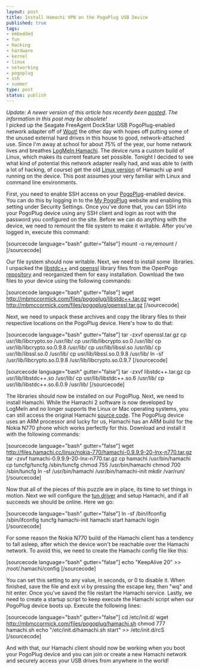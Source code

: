 ```yaml
--- 
layout: post
title: Install Hamachi VPN on the PogoPlug USB Device
published: true
tags: 
- embedded
- fun
- Hacking
- hardware
- kernel
- linux
- networking
- pogoplug
- ssh
- summer
type: post
status: publish
---
```

<em>Update: A newer version of this article has recently been <a href="http://mbmccormick.com/2010/09/update-install-hamachi-vpn-on-the-pogoplug-usb-device/" target="_self">posted</a>. The information in this post may be obsolete!</em>
&nbsp;<br />
I picked up the Seagate FreeAgent DockStar USB PogoPlug-enabled network adapter off of <a href="http://woot.com/Forums/ViewPost.aspx?PostID=4000272" target="_blank">Woot!</a> the other day with hopes off putting some of the unused external hard drives in this house to good, network-attached use. Since I'm away at school for about 75% of the year, our home network lives and breathes <a href="https://secure.logmein.com/products/hamachi2/" target="_blank">LogMeIn Hamachi</a>. The device runs a custom build of Linux, which makes its current feature set possible. Tonight I decided to see what kind of potential this network adapter really had, and was able to (with a lot of hacking, of course) get the old <a href="http://files.hamachi.cc/linux/nokia-770/" target="_blank">Linux version</a> of Hamachi up and running on the device. This post assumes your very familiar with Linux and command line environments.

First, you need to enable SSH access on your <a href="http://pogoplug.com/" target="_blank">PogoPlug</a>-enabled device. You can do this by logging in to the <a href="http://my.pogoplug.com/" target="_blank">My PogoPlug</a> website and enabling this setting under Security Settings. Once you've done that, you can SSH into your PogoPlug device using any SSH client and login as root with the password you configured on the site. Before we can do anything with the device, we need to remount the file system to make it writable. After you've logged in, execute this command:

[sourcecode language="bash" gutter="false"]
mount -o rw,remount /
[/sourcecode]

Our file system should now writable. Next, we need to install some  libraries. I unpacked the <a href="http://gcc.gnu.org/libstdc++/" target="_blank">libstdc++</a> and <a href="http://www.openssl.org/" target="_blank">openssl</a> library files from the OpenPogo <a href="http://openpogo.com/repo/" target="_blank">repository</a> and reorganized them for easy installation. Download the two files to your device using the following commands:

[sourcecode language="bash" gutter="false"]
wget http://mbmccormick.com/files/pogoplug/libstdc++.tar.gz
wget http://mbmccormick.com/files/pogoplug/openssl.tar.gz
[/sourcecode]

Next, we need to unpack these archives and copy the library files to their respective locations on the PogoPlug device. Here's how to do that:

[sourcecode language="bash" gutter="false"]
tar -zxvf openssl.tar.gz
cp usr/lib/libcrypto.so /usr/lib/
cp usr/lib/libcrypto.so.0 /usr/lib/
cp usr/lib/libcrypto.so.0.9.8 /usr/lib/
cp usr/lib/libssl.so /usr/lib/
cp usr/lib/libssl.so.0 /usr/lib/
cp usr/lib/libssl.so.0.9.8 /usr/lib/
ln -sf /usr/lib/libcrypto.so.0.9.8 /usr/lib/libcrypto.so.0.9.7
[/sourcecode]

[sourcecode language="bash" gutter="false"]
tar -zxvf libstdc++.tar.gz
cp usr/lib/libstdc++.so /usr/lib/
cp usr/lib/libstdc++.so.6 /usr/lib/
cp usr/lib/libstdc++.so.6.0.9 /usr/lib/
[/sourcecode]

The libraries should now be installed on our PogoPlug. Next, we need to install Hamachi. While the Hamachi 2 software is now developed by LogMeIn and no longer supports the Linux or Mac operating systems, you can still access the original Hamachi <a href="http://files.hamachi.cc/linux/" target="_blank">source code</a>. The PogoPlug device uses an ARM processor and lucky for us, Hamachi has an ARM build for the Nokia N770 phone which works perfectly for this. Download and install it with the following commands:

[sourcecode language="bash" gutter="false"]
wget http://files.hamachi.cc/linux/nokia-770/hamachi-0.9.9.9-20-lnx-n770.tar.gz
tar -zxvf hamachi-0.9.9.9-20-lnx-n770.tar.gz
cp hamachi /usr/bin/hamachi
cp tuncfg/tuncfg /sbin/tuncfg
chmod 755 /usr/bin/hamachi
chmod 700 /sbin/tuncfg
ln -sf /usr/bin/hamachi /usr/bin/hamachi-init
mkdir /var/run/
[/sourcecode]

Now that all of the pieces of this puzzle are in place, its time to set things in motion. Next we will configure the <a href="http://en.wikipedia.org/wiki/TUN/TAP" target="_blank">tun driver</a> and setup Hamachi, and if all succeeds we should be online. Here we go:

[sourcecode language="bash" gutter="false"]
ln -sf /bin/ifconfig /sbin/ifconfig
tuncfg
hamachi-init
hamachi start
hamachi login
[/sourcecode]

For some reason the Nokia N770 build of the Hamachi client has a tendency to fall asleep, after which the device won't be reachable over the Hamachi network. To avoid this, we need to create the Hamachi config file like this:

[sourcecode language="bash" gutter="false"]
echo &quot;KeepAlive 20&quot; &gt;&gt; /root/.hamachi/config
[/sourcecode]

You can set this setting to any value, in seconds, or 0 to disable it. When finished, save the file and exit vi by pressing the escape key, then "wq" and hit enter. Once you've saved the file restart the Hamachi service. Lastly, we need to create a startup script to keep execute the Hamachi script when our PogoPlug device boots up. Execute the following lines:

[sourcecode language="bash" gutter="false"]
cd /etc/init.d/
wget http://mbmccormick.com/files/pogoplug/hamachi.sh
chmod 777 hamachi.sh
echo &quot;/etc/init.d/hamachi.sh start&quot; &gt;&gt; /etc/init.d/rcS
[/sourcecode]

And with that, our Hamachi client should now be working when you boot your PogoPlug device and you can join or create a new Hamachi network and securely access your USB drives from anywhere in the world!
